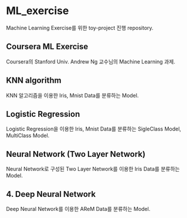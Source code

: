 # ML_exercise
Machine Learning Exercise를 위한 toy-project 진행 repository.

## Coursera ML Exercise

Coursera의 Stanford Univ. Andrew Ng 교수님의 Machine Learning 과제.

## KNN algorithm

KNN 알고리즘을 이용한 Iris, Mnist Data를 분류하는 Model.

## Logistic Regression

Logistic Regression을 이용한 Iris, Mnist Data를 분류하는 SigleClass Model, MultiClass Model.

## Neural Network (Two Layer Network)

Neural Network로 구성된 Two Layer Network를 이용한 Iris Data를 분류하는 Model.

## 4. Deep Neural Network

Deep Neural Network를 이용한 AReM Data를 분류하는 Model.

